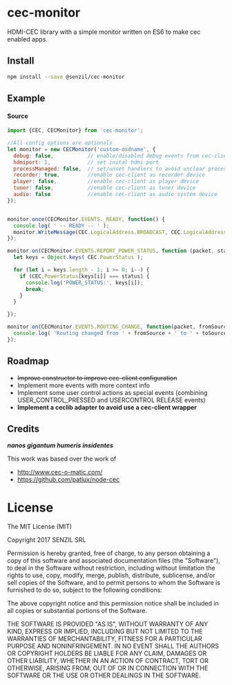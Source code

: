 # cec-monitor
HDMI-CEC library with a simple monitor written on ES6 to make cec enabled apps.

## Install

```bash
npm install --save @senzil/cec-monitor
```

## Example

#### Source

```javascript
import {CEC, CECMonitor} from 'cec-monitor';

//All config options are optionals
let monitor = new CECMonitor('custom-osdname', {
  debug: false,           // enable/disabled debug events from cec-client
  hdmiport: 1,            // set inital hdmi port
  processManaged: false,  // set/unset handlers to avoid unclear process exit.
  recorder: true,         //enable cec-client as recorder device
  player: false,          //enable cec-client as player device
  tuner: false,           //enable cec-client as tuner device
  audio: false            //enable cec-client as audio system device
});


monitor.once(CECMonitor.EVENTS._READY, function() {
  console.log( ' -- READY -- ' );
  monitor.WriteMessage(CEC.LogicalAddress.BROADCAST, CEC.LogicalAddress.TV, CEC.Opcode.GIVE_DEVICE_POWER_STATUS);
});

monitor.on(CECMonitor.EVENTS.REPORT_POWER_STATUS, function (packet, status) {
  let keys = Object.keys( CEC.PowerStatus );

  for (let i = keys.length - 1; i >= 0; i--) {
    if (CEC.PowerStatus[keys[i]] === status) {
      console.log('POWER_STATUS:', keys[i]);
      break;
    }
  }

});

monitor.on(CECMonitor.EVENTS.ROUTING_CHANGE, function(packet, fromSource, toSource) {
  console.log( 'Routing changed from ' + fromSource + ' to ' + toSource + '.' );
});
```

## Roadmap

* ~~Improve constructor to improve cec-client configuration~~
* Implement more events with more context info
* Implement some user control actions as special events (combining USER_CONTROL_PRESSED and USERCONTROL RELEASE events)
* **Implement a ceclib adapter to avoid use a cec-client wrapper**

## Credits
**_nanos gigantum humeris insidentes_**

This work was based over the work of

* http://www.cec-o-matic.com/
* https://github.com/patlux/node-cec

# License

The MIT License (MIT)

Copyright 2017 SENZIL SRL

Permission is hereby granted, free of charge, to any person obtaining a copy of this software and associated documentation files (the "Software"), to deal in the Software without restriction, including without limitation the rights to use, copy, modify, merge, publish, distribute, sublicense, and/or sell copies of the Software, and to permit persons to whom the Software is furnished to do so, subject to the following conditions:

The above copyright notice and this permission notice shall be included in all copies or substantial portions of the Software.

THE SOFTWARE IS PROVIDED "AS IS", WITHOUT WARRANTY OF ANY KIND, EXPRESS OR IMPLIED, INCLUDING BUT NOT LIMITED TO THE WARRANTIES OF MERCHANTABILITY, FITNESS FOR A PARTICULAR PURPOSE AND NONINFRINGEMENT. IN NO EVENT SHALL THE AUTHORS OR COPYRIGHT HOLDERS BE LIABLE FOR ANY CLAIM, DAMAGES OR OTHER LIABILITY, WHETHER IN AN ACTION OF CONTRACT, TORT OR OTHERWISE, ARISING FROM, OUT OF OR IN CONNECTION WITH THE SOFTWARE OR THE USE OR OTHER DEALINGS IN THE SOFTWARE.